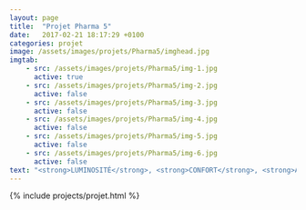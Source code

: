 ```yaml
---
layout: page
title:  "Projet Pharma 5"
date:   2017-02-21 18:17:29 +0100
categories: projet
image: /assets/images/projets/Pharma5/imghead.jpg
imgtab:
    - src: /assets/images/projets/Pharma5/img-1.jpg
      active: true
    - src: /assets/images/projets/Pharma5/img-2.jpg
      active: false
    - src: /assets/images/projets/Pharma5/img-3.jpg
      active: false
    - src: /assets/images/projets/Pharma5/img-4.jpg
      active: false
    - src: /assets/images/projets/Pharma5/img-5.jpg
      active: false
    - src: /assets/images/projets/Pharma5/img-6.jpg
      active: false
text: "<strong>LUMINOSITÉ</strong>, <strong>CONFORT</strong>, <strong>ACOUSTIQUE</strong>, <strong>CONVIVIALITÉ</strong>, la cloison en simple ou double parois vitrées acoustique, des solutions sur mesure pour vos aménagements de plateaux bureaux."
---
```

{% include projects/projet.html %}
